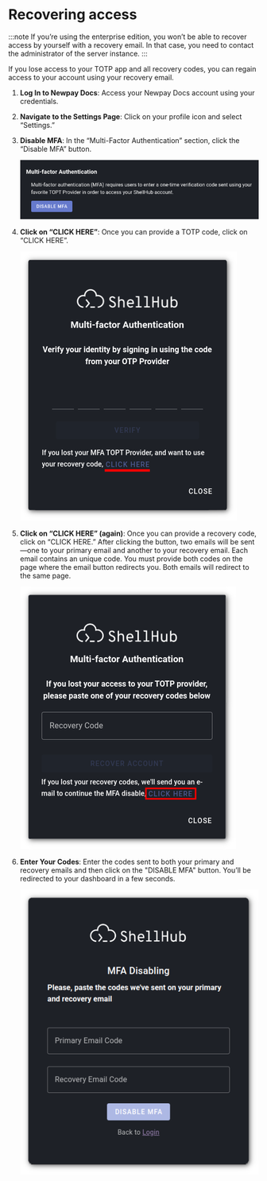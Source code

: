 # Recovering access

:::note
If you’re using the enterprise edition, you won’t be able to recover access by
yourself with a recovery email. In that case, you need to contact the
administrator of the server instance.
:::

If you lose access to your TOTP app and all recovery codes, you can regain
access to your account using your recovery email.

1. **Log In to Newpay Docs**: Access your Newpay Docs account using your credentials.

2. **Navigate to the Settings Page**: Click on your profile icon and select
   “Settings.”

3. **Disable MFA**: In the “Multi-Factor Authentication” section, click the
   “Disable MFA” button.

   ![Disable MFA](/img/mfa-disable.png)

4. **Click on “CLICK HERE”**: Once you can provide a TOTP code, click on “CLICK
   HERE”.

   ![Recover Code](/img/mfa-disable-click-here.png)

5. **Click on “CLICK HERE” (again)**: Once you can provide a recovery code,
   click on “CLICK HERE.” After clicking the button, two emails will be
   sent—one to your primary email and another to your recovery email. Each
   email contains an unique code. You must provide both codes on the page where
   the email button redirects you. Both emails will redirect to the same page.

   ![Recovery Code](/img/mfa-disable-rc-click-here.png)

6. **Enter Your Codes**: Enter the codes sent to both your primary and recovery
   emails and then click on the "DISABLE MFA" button. You’ll be redirected to
   your dashboard in a few seconds.

   ![Enter Codes](/img/mfa-disable-re.png)
